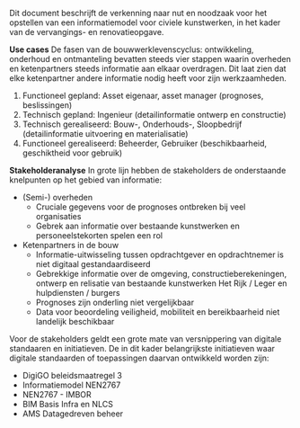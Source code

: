Dit document beschrijft de verkenning naar nut en noodzaak voor het opstellen van een informatiemodel voor civiele kunstwerken, in het kader van de vervangings- en renovatieopgave.

**Use cases**
De fasen van de bouwwerklevenscyclus: ontwikkeling, onderhoud en ontmanteling bevatten steeds vier stappen waarin overheden en ketenpartners steeds informatie aan elkaar overdragen. Dit laat zien dat elke ketenpartner andere informatie nodig heeft voor zijn werkzaamheden. 

1. Functioneel gepland: Asset eigenaar, asset manager (prognoses, beslissingen)
2. Technisch gepland: Ingenieur (detailinformatie ontwerp en constructie)
3. Technisch gerealiseerd: Bouw-, Onderhouds-, Sloopbedrijf (detailinformatie uitvoering en materialisatie)
4. Functioneel gerealiseerd: Beheerder, Gebruiker (beschikbaarheid, geschiktheid voor gebruik)

**Stakeholderanalyse**
In grote lijn hebben de stakeholders de onderstaande knelpunten op het gebied van informatie:
* (Semi-) overheden
  * Cruciale gegevens voor de prognoses ontbreken bij veel organisaties
  * Gebrek aan informatie over bestaande kunstwerken   en personeelstekorten spelen een rol
* Ketenpartners in de bouw
  * Informatie-uitwisseling tussen opdrachtgever en opdrachtnemer is niet digitaal gestandaardiseerd
  * Gebrekkige informatie over de omgeving, constructieberekeningen, ontwerp en relisatie van bestaande kunstwerken
Het Rijk /  Leger en hulpdiensten / burgers
  * Prognoses zijn onderling niet vergelijkbaar 
  * Data voor beoordeling veiligheid, mobiliteit en bereikbaarheid niet landelijk beschikbaar

Voor de stakeholders geldt een grote mate van versnippering van digitale standaaren en initiatieven. De in dit kader belangrijkste initiatieven waar digitale standaarden of toepassingen daarvan ontwikkeld worden zijn:

* DigiGO beleidsmaatregel 3
* Informatiemodel NEN2767
* NEN2767 - IMBOR
* BIM Basis Infra en NLCS
* AMS Datagedreven beheer




